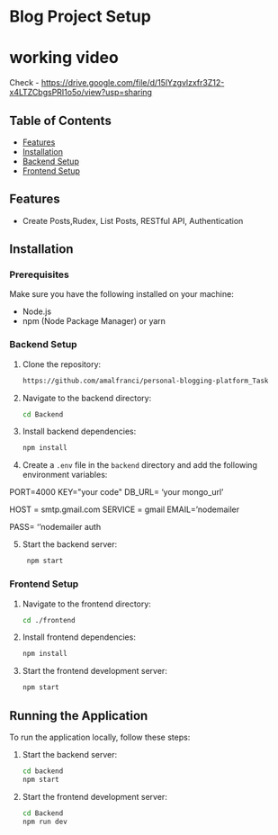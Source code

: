 


# Blog Project Setup

# working video

Check - https://drive.google.com/file/d/15lYzgvlzxfr3Z12-x4LTZCbgsPRI1o5o/view?usp=sharing



## Table of Contents

-   [Features](#features)
-   [Installation](#installation)
-   [Backend Setup](#backend-setup)
-   [Frontend Setup](#frontend-setup)

## Features

-   Create Posts,Rudex, List Posts, RESTful API, Authentication

## Installation

### Prerequisites

Make sure you have the following installed on your machine:

-   Node.js
-   npm (Node Package Manager) or yarn

### Backend Setup

1. Clone the repository:

    ```sh
    https://github.com/amalfranci/personal-blogging-platform_Task
    ```

2. Navigate to the backend directory:

    ```sh
    cd Backend
    ```

3. Install backend dependencies:

    ```sh
    npm install
    ```

4. Create a `.env` file in the `backend` directory and add the following environment variables:

  
PORT=4000
KEY="your code"
DB_URL= ‘your mongo_url’

HOST = smtp.gmail.com
SERVICE = gmail
EMAIL=’nodemailer

PASS= ‘’nodemailer auth
  

5. Start the backend server:

    ```sh
     npm start
    ```

### Frontend Setup

1. Navigate to the frontend directory:

    ```sh
    cd ./frontend
    ```

2. Install frontend dependencies:

    ```sh
    npm install
    ```


4. Start the frontend development server:

    ```sh
    npm start
    ```

## Running the Application

To run the application locally, follow these steps:

1. Start the backend server:

    ```sh
    cd backend
    npm start
    ```

2. Start the frontend development server:

    ```sh
    cd Backend
    npm run dev
    ```




